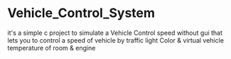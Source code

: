# Vehicle_Control_System
it's a simple c project to simulate a Vehicle Control speed without gui that lets you to control a  speed of vehicle by traffic light Color &amp;  virtual vehicle temperature of room &amp; engine
